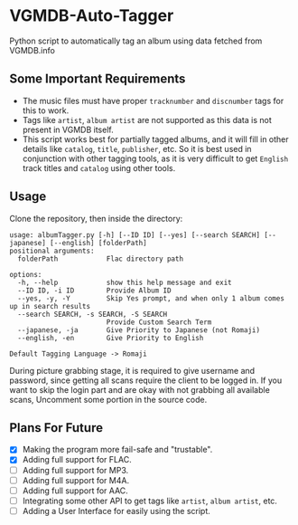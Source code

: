 #  VGMDB-Auto-Tagger
Python script to automatically tag an album using data fetched from VGMDB.info

## Some Important Requirements
* The music files must have proper `tracknumber` and `discnumber` tags for this to work.
* Tags like `artist`, `album artist` are not supported as this data is not present in VGMDB itself.
* This script works best for partially tagged albums, and it will fill in other details like `catalog`, `title`, `publisher`, etc. So it is best used in conjunction with other tagging tools, as it is very difficult to get `English` track titles and `catalog` using other tools.

## Usage
Clone the repository, then inside the directory:
```
usage: albumTagger.py [-h] [--ID ID] [--yes] [--search SEARCH] [--japanese] [--english] [folderPath]
positional arguments:
  folderPath            Flac directory path

options:
  -h, --help            show this help message and exit
  --ID ID, -i ID        Provide Album ID
  --yes, -y, -Y         Skip Yes prompt, and when only 1 album comes up in search results
  --search SEARCH, -s SEARCH, -S SEARCH
                        Provide Custom Search Term
  --japanese, -ja       Give Priority to Japanese (not Romaji)
  --english, -en        Give Priority to English
  
Default Tagging Language -> Romaji
```

During picture grabbing stage, it is required to give username and password, since getting all scans require the client to be logged in. If you want to skip the login part and are okay with not grabbing all available scans, Uncomment some portion in the source code.

## Plans For Future
- [X] Making the program more fail-safe and "trustable".
- [X] Adding full support for FLAC.
- [ ] Adding full support for MP3.
- [ ] Adding full support for M4A.
- [ ] Adding full support for AAC.
- [ ] Integrating some other API to get tags like `artist`, `album artist`, etc.
- [ ] Adding a User Interface for easily using the script.
